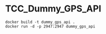 # TCC_Dummy_GPS_API

```
docker build -t dummy_gps_api .
docker run -d -p 2947:2947 dummy_gps_api
```
